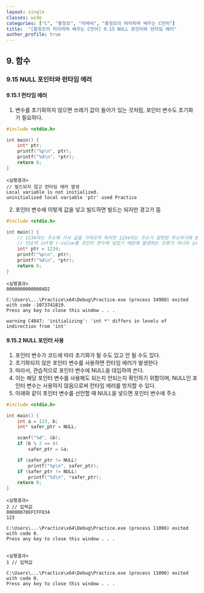 ```yaml
---
layout: single
classes: wide
categories: ["C", "홍정모", "따배씨", "홍정모의 따라하며 배우는 C언어"]
title:  "[홍정모의 따라하며 배우는 C언어] 9.15 NULL 포인터와 런타임 에러"
author_profile: true
---
```


## 9. 함수

### 9.15 NULL 포인터와 런타임 에러

#### 9.15.1 런타임 에러

1. 변수를 초기화하지 않으면 쓰레기 값이 들어가 있는 것처럼, 포인터 변수도 초기화가 필요하다.

```c
#include <stdio.h>

int main() {
	int* ptr;
	printf("%p\n", ptr);
	printf("%d\n", *ptr);
	return 0; 
}
```
```
<실행결과>
// 빌드되지 않고 런타임 에러 발생
Local variable is not initialized.
uninitialized local variable 'ptr' used	Practice
```

2. 포인터 변수에 이렇게 값을 넣고 빌드하면 빌드는 되지만 경고가 뜸 

```c
#include <stdio.h>

int main() {
    // 1234라는 주소에 가서 값을 가져오려 하지만 1234라는 주소가 잘못된 주소이기에 발생하는 오류
    // 단순히 int형 r-value를 포인터 변수에 넣었기 때문에 발생하는 오류가 아니라 indirection(간접 참조) 하는 과정에서 발생하는 오류
	int* ptr = 1234;
	printf("%p\n", ptr);
	printf("%d\n", *ptr);
	return 0; 
}
```
```
<실행결과>
00000000000004D2

C:\Users\...\Practice\x64\Debug\Practice.exe (process 34980) exited with code -1073741819.
Press any key to close this window . . .

warning C4047: 'initializing': 'int *' differs in levels of indirection from 'int'
```

#### 9.15.2 NULL 포인터 사용

1. 포인터 변수가 코드에 따라 초기화가 될 수도 있고 안 될 수도 있다.
2. 초기화되지 않은 포인터 변수를 사용하면 런타임 에러가 발생한다
3. 따라서, 관습적으로 포인터 변수에 NULL을 대입하여 쓴다.
4. 이는 해당 포인터 변수를 사용해도 되는지 안되는지 확인하기 위함이며, NULL인 포인터 변수는 사용하지 않음으로써 런타임 에러를 방지할 수 있다.
5. 아래와 같이 포인터 변수를 선언할 때 NULL을 넣으면 포인터 변수에 주소

```c
#include <stdio.h>

int main() {
	int a = 123, b;
	int* safer_ptr = NULL;

	scanf("%d", &b);
	if (b % 2 == 0)
		safer_ptr = &a;

	if (safer_ptr != NULL)
		printf("%p\n", safer_ptr);
	if (safer_ptr != NULL)
		printf("%d\n", *safer_ptr);
	return 0; 
}
```

```
<실행결과>
2 // 입력값
00000070EFCFF834
123

C:\Users\...\Practice\x64\Debug\Practice.exe (process 11096) exited with code 0.
Press any key to close this window . . .
```

```

<실행결과>
1 // 입력값

C:\Users\...\Practice\x64\Debug\Practice.exe (process 11096) exited with code 0.
Press any key to close this window . . .
```

